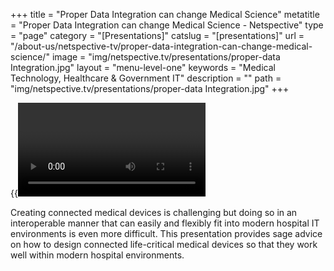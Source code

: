 +++
title = "Proper Data Integration can change Medical Science"
metatitle = "Proper Data Integration can change Medical Science - Netspective"
type = "page"
category = "[Presentations]"
catslug = "[presentations]"
url = "/about-us/netspective-tv/proper-data-integration-can-change-medical-science/"
image = "img/netspective.tv/presentations/proper-data Integration.jpg"
layout = "menu-level-one"
keywords = "Medical Technology, Healthcare & Government IT"
description = ""
path = "img/netspective.tv/presentations/proper-data Integration.jpg"
+++

{{<video f65a13e0e8e001304a13021448eaa125>}}

Creating connected medical devices is challenging but doing so in an interoperable manner that can easily and flexibly fit into modern hospital IT environments is even more difficult. This presentation provides sage advice on how to design connected life-critical medical devices so that they work well within modern hospital environments.